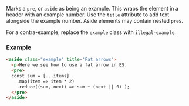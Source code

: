 Marks a `pre`, or `aside` as being an example. This wraps the element in a header with an example number. Use the `title` attribute to add text alongside the example number.  Aside elements may contain nested `pre`s.

For a contra-example, replace the `example` class with `illegal-example`.

### Example
```HTML
<aside class="example" title='Fat arrows'>
  <p>Here we see how to use a fat arrow in ES.
  <pre>
  const sum = [...items]
    .map(item => item * 2)
    .reduce((sum, next) => sum + (next || 0) );
  </pre>
</aside>
```